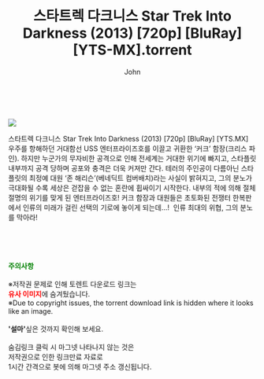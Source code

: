 ﻿---
layout: post
title:  "    스타트렉 다크니스 Star Trek Into Darkness (2013) [720p] [BluRay] [YTS-MX].torrent"
author: John
categories: [ 영화 ]
tags: [  ]
image: https://torrentrj54.com/uploadfile/full/ff246b3e2cbe8f65fb24acd25c774863af523105.jpg 
description: "    스타트렉 다크니스 Star Trek Into Darkness (2013) [720p] [BluRay] [YTS-MX] torrent 정보 공유"
toc: true
toc_sticky: true
---

<br>
<p><img src="https://torrentrj54.com/uploadfile/full/ff246b3e2cbe8f65fb24acd25c774863af523105.jpg"/></p>
 스타트렉 다크니스 Star Trek Into Darkness (2013) [720p] [BluRay] [YTS.MX] 우주를 항해하던 거대함선 USS 엔터프라이즈호를 이끌고 귀환한 ‘커크’ 함장(크리스 파인). 하지만 누군가의 무자비한 공격으로 인해 전세계는 거대한 위기에 빠지고, 스타플릿 내부까지 공격 당하며 공포와 충격은 더욱 커져만 간다. 테러의 주인공이 다름아닌 스타플릿의 최정예 대원 ‘존 해리슨’(베네딕트 컴버배치)라는 사실이 밝혀지고, 그의 분노가 극대화될 수록 세상은 걷잡을 수 없는 혼란에 휩싸이기 시작한다. 내부의 적에 의해 절체절명의 위기를 맞게 된 엔터프라이즈호! 커크 함장과 대원들은 초토화된 전쟁터 한복판에서 인류의 미래가 걸린 선택의 기로에 놓이게 되는데...!  인류 최대의 위협, 그의 분노를 막아라! 
    
<br><br><br>
<p data-ke-size="size16"><b><span style="color: green;">주의사항</span></b><br /><br />※저작권 문제로 인해 토렌트 다운로드 링크는<br /><b><span style="color: red;">유사 이미지</span></b>에 숨겨뒀습니다.<br />※Due to copyright issues, the torrent download link is hidden where it looks like an image.<br /><br /><b>'설마'</b>싶은 것까지 확인해 보세요.<br /><br />숨김링크 클릭 시 마그넷 나타나지 않는 것은<br />저작권으로 인한 링크만료 자료로<br />1시간 간격으로 봇에 의해 마그넷 주소 갱신됩니다.</p>
